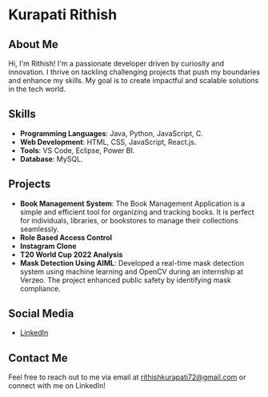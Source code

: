 # Kurapati Rithish

## About Me
Hi, I'm Rithish! I'm a passionate developer driven by curiosity and innovation. I thrive on tackling challenging projects that push my boundaries and enhance my skills. My goal is to create impactful and scalable solutions in the tech world.

## Skills
- **Programming Languages**: Java, Python, JavaScript, C.
- **Web Development**: HTML, CSS, JavaScript, React.js.
- **Tools**: VS Code, Eclipse, Power BI.
- **Database**: MySQL.

## Projects
- **Book Management System**: The Book Management Application is a simple and efficient tool for organizing and tracking books. It is perfect for individuals, libraries, or bookstores to manage their collections seamlessly.
- **Role Based Access Control**
- **Instagram Clone**
- **T20 World Cup 2022 Analysis**
- **Mask Detection Using AIML**: Developed a real-time mask detection system using machine learning and OpenCV during an internship at Verzeo. The project enhanced public safety by identifying mask compliance.
<!--
## GitHub Stats
![GitHub Streak Stats](https://your-github-stats-url)
![GitHub Readme Stats](https://your-github-readme-stats-url)-->

## Social Media
- [LinkedIn](https://www.linkedin.com/in/rithish-kurapati-988130215/)

## Contact Me
Feel free to reach out to me via email at rithishkurapati72@gmail.com or connect with me on LinkedIn!
